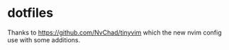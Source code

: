# dotfiles

Thanks to https://github.com/NvChad/tinyvim
which the new nvim config use with some additions.
